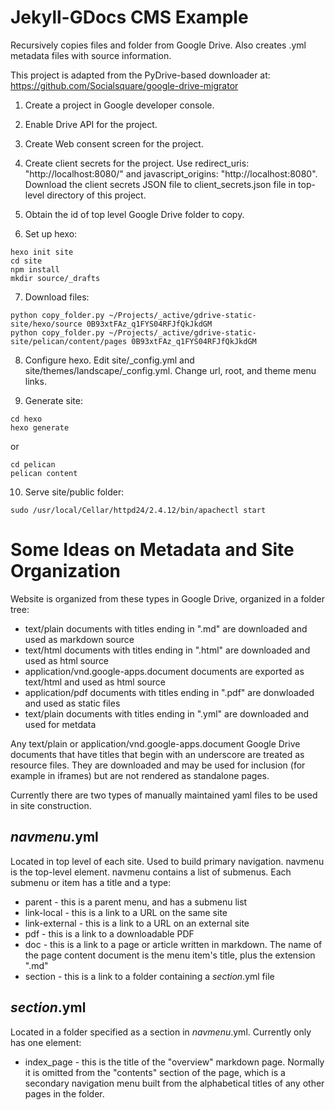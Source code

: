 Jekyll-GDocs CMS Example
========================

Recursively copies files and folder from Google Drive. Also creates .yml metadata files with source information.

This project is adapted from the PyDrive-based downloader at:
https://github.com/Socialsquare/google-drive-migrator

1. Create a project in Google developer console.

2. Enable Drive API for the project.

3. Create Web consent screen for the project.

4. Create client secrets for the project.  Use redirect_uris: "http://localhost:8080/" and javascript_origins: "http://localhost:8080".  Download the client secrets JSON file to client_secrets.json file in top-level directory of this project.

5. Obtain the id of top level Google Drive folder to copy.

6. Set up hexo:
```
hexo init site
cd site
npm install
mkdir source/_drafts
```

7. Download files:
```
python copy_folder.py ~/Projects/_active/gdrive-static-site/hexo/source 0B93xtFAz_q1FYS04RFJfQkJkdGM
python copy_folder.py ~/Projects/_active/gdrive-static-site/pelican/content/pages 0B93xtFAz_q1FYS04RFJfQkJkdGM
```

8. Configure hexo. Edit site/_config.yml and site/themes/landscape/_config.yml.  Change url, root, and theme
menu links.

9. Generate site:
```
cd hexo
hexo generate
```

or

```
cd pelican
pelican content
```

10. Serve site/public folder:
```
sudo /usr/local/Cellar/httpd24/2.4.12/bin/apachectl start
```
Some Ideas on Metadata and Site Organization
============================================

Website is organized from these types in Google Drive, organized in a folder tree:

- text/plain documents with titles ending in ".md" are downloaded and used as markdown source
- text/html documents with titles ending in ".html" are downloaded and used as html source
- application/vnd.google-apps.document documents are exported as text/html and used as html source
- application/pdf documents with titles ending in ".pdf" are donwloaded and used as static files
- text/plain documents with titles ending in ".yml" are downloaded and used for metdata

Any text/plain or application/vnd.google-apps.document Google Drive documents that have titles 
that begin with an underscore are treated as resource files. They are downloaded and may be used 
for inclusion (for example in iframes) but are not rendered as standalone pages.

Currently there are two types of manually maintained yaml files to be used in site construction.


_navmenu_.yml
--------------

Located in top level of each site. Used to build primary navigation.
navmenu is the top-level element. navmenu contains a list of submenus. 
Each submenu or item has a title and a type:

- parent - this is a parent menu, and has a submenu list
- link-local - this is a link to a URL on the same site
- link-external - this is a link to a URL on an external site
- pdf - this is a link to a downloadable PDF
- doc - this is a link to a page or article written in markdown. The name of the page content document is the menu item's title, plus the extension ".md"
- section - this is a link to a folder containing a _section_.yml file


_section_.yml
--------------

Located in a folder specified as a section in _navmenu_.yml.  Currently only
has one element:

- index_page - this is the title of the "overview" markdown page.  Normally it is omitted from the "contents"
section of the page, which is a secondary navigation menu built from the alphabetical titles
of any other pages in the folder.
